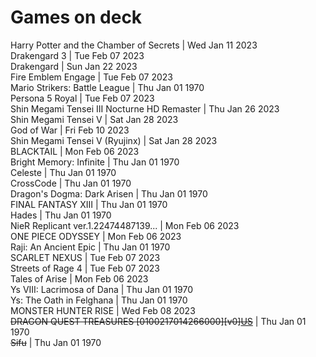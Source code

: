 # Games on deck
Harry Potter and the Chamber of Secrets | Wed Jan 11 2023  
Drakengard 3 | Tue Feb 07 2023  
Drakengard | Sun Jan 22 2023  
Fire Emblem Engage | Tue Feb 07 2023  
Mario Strikers: Battle League | Thu Jan 01 1970  
Persona 5 Royal | Tue Feb 07 2023  
Shin Megami Tensei III Nocturne HD Remaster | Thu Jan 26 2023  
Shin Megami Tensei V | Sat Jan 28 2023  
God of War | Fri Feb 10 2023  
Shin Megami Tensei V (Ryujinx) | Sat Jan 28 2023  
BLACKTAIL | Mon Feb 06 2023  
Bright Memory: Infinite | Thu Jan 01 1970  
Celeste | Thu Jan 01 1970  
CrossCode | Thu Jan 01 1970  
Dragon's Dogma: Dark Arisen | Thu Jan 01 1970  
FINAL FANTASY XIII | Thu Jan 01 1970  
Hades | Thu Jan 01 1970  
NieR Replicant ver.1.22474487139... | Mon Feb 06 2023  
ONE PIECE ODYSSEY | Mon Feb 06 2023  
Raji: An Ancient Epic | Thu Jan 01 1970  
SCARLET NEXUS | Tue Feb 07 2023  
Streets of Rage 4 | Tue Feb 07 2023  
Tales of Arise | Mon Feb 06 2023  
Ys VIII: Lacrimosa of Dana | Thu Jan 01 1970  
Ys: The Oath in Felghana | Thu Jan 01 1970  
MONSTER HUNTER RISE | Wed Feb 08 2023  
~~DRAGON QUEST TREASURES [0100217014266000][v0][US](nsw2u.com)~~ | Thu Jan 01 1970  
~~Sifu~~ | Thu Jan 01 1970  